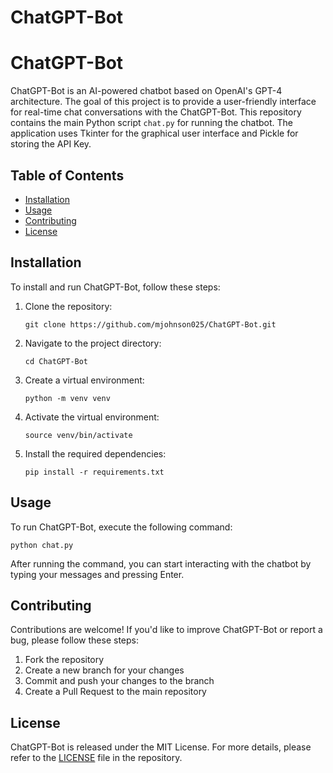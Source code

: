 # ChatGPT-Bot
<h1>ChatGPT-Bot</h1>
    <p>
        ChatGPT-Bot is an AI-powered chatbot based on OpenAI's GPT-4 architecture. The goal of this project is to provide a user-friendly interface for real-time chat conversations with the ChatGPT-Bot. This repository contains the main Python script <code>chat.py</code> for running the chatbot. The application uses Tkinter for the graphical user interface and Pickle for storing the API Key.
    </p>
    <h2>Table of Contents</h2>
<ul>
    <li><a href="#installation">Installation</a></li>
    <li><a href="#usage">Usage</a></li>
    <li><a href="#contributing">Contributing</a></li>
    <li><a href="#license">License</a></li>
</ul>

<h2 id="installation">Installation</h2>
<p>
    To install and run ChatGPT-Bot, follow these steps:
</p>
<ol>
    <li>Clone the repository:</li>
    <pre><code>git clone https://github.com/mjohnson025/ChatGPT-Bot.git</code></pre>
    <li>Navigate to the project directory:</li>
    <pre><code>cd ChatGPT-Bot</code></pre>
    <li>Create a virtual environment:</li>
    <pre><code>python -m venv venv</code></pre>
    <li>Activate the virtual environment:</li>
    <pre><code>source venv/bin/activate</code></pre>
    <li>Install the required dependencies:</li>
    <pre><code>pip install -r requirements.txt</code></pre>
</ol>

<h2 id="usage">Usage</h2>
<p>
    To run ChatGPT-Bot, execute the following command:
</p>
<pre><code>python chat.py</code></pre>
<p>
    After running the command, you can start interacting with the chatbot by typing your messages and pressing Enter.
</p>

<h2 id="contributing">Contributing</h2>
<p>
    Contributions are welcome! If you'd like to improve ChatGPT-Bot or report a bug, please follow these steps:
</p>
<ol>
    <li>Fork the repository</li>
    <li>Create a new branch for your changes</li>
    <li>Commit and push your changes to the branch</li>
    <li>Create a Pull Request to the main repository</li>
</ol>

<h2 id="license">License</h2>
<p>
    ChatGPT-Bot is released under the MIT License. For more details, please refer to the <a href="https://github.com/mjohnson025/ChatGPT-Bot/blob/main/LICENSE">LICENSE</a> file in the repository.
</p>
